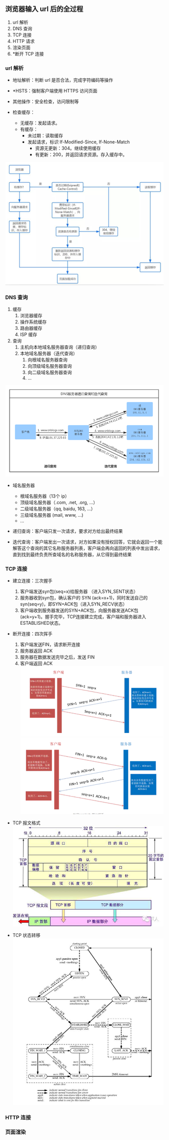 
## 浏览器输入 url 后的全过程


1. url 解析
0. DNS 查询
0. TCP 连接
0. HTTP 请求
0. 渲染页面
0. *断开 TCP 连接 

### url 解析

- 地址解析：判断 url 是否合法，完成字符编码等操作
- *HSTS：强制客户端使用 HTTPS 访问页面
- 其他操作：安全检查，访问限制等

- 检查缓存：
    - 无缓存：发起请求。
    - 有缓存：
        - 未过期：读取缓存
        - 发起请求，标识 If-Modified-Since, If-None-Match 
            - 资源无更新：304。继续使用缓存
            - 有更新：200，并返回请求资源。存入缓存中。

![](url-cache.png)

### DNS 查询

1. 缓存
    1. 浏览器缓存
    2. 操作系统缓存
    3. 路由器缓存
    4. ISP 缓存
2. 查询
    1. 主机向本地域名服务器查询（递归查询）
    2. 本地域名服务器（迭代查询）
        1. 向根域名服务器查询
        2. 向顶级域名服务器查询
        3. 向二级域名服务器查询
        4. ...

![](dns-query.png)
- 域名服务器
    - 根域名服务器（13个 ip）
    - 顶级域名服务器（.com, .net, .org, ...）
    - 二级域名服务器（qq, baidu, 163, ...）
    - 三级域名服务器 (mail, www, ...)
    - ...

- 递归查询：客户端只发一次请求，要求对方给出最终结果
- 迭代查询：客户端发出一次请求，对方如果没有授权回答，它就会返回一个能解答这个查询的其它名称服务器列表，客户端会再向返回的列表中发出请求，直到找到最终负责所查域名的名称服务器，从它得到最终结果


### TCP 连接

- 建立连接：三次握手
    1. 客户端发送syn包(seq=x)给服务器 （进入SYN_SENT状态）
    2. 服务器收到syn包，确认客户的 SYN (ack=x+1)，同时发送自己的syn(seq=y)，即SYN+ACK包（进入SYN_RECV状态）
    3. 客户端收到服务器发送的SYN+ACK包，向服务器发送ACK包 (ack=y+1)。握手完毕，TCP连接建立完成，客户端和服务器进入ESTABLISHED状态。
- 断开连接：四次挥手
    1. 客户端发送FIN，请求断开连接
    2. 服务器返回 ACK
    3. 服务器在数据发送完毕之后，发送 FIN
    4. 客户端返回 ACK
![](tcp-begin.png)
![](tcp-end.png)

- TCP 报文格式
![](tcp-info.jpg)

- TCP 状态转移
![](tcp-states.jpg)

### HTTP 连接

### 页面渲染